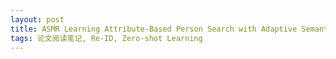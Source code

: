 ```yaml
---
layout: post
title: ASMR Learning Attribute-Based Person Search with Adaptive Semantic Margin Regularizer ICCV_2021
tags: 论文阅读笔记, Re-ID, Zero-shot Learning
---
```

